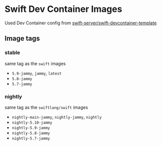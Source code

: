# Swift Dev Container Images

Used Dev Container config from [swift-server/swift-devcontainer-template](https://github.com/swift-server/swift-devcontainer-template)

## Image tags

### stable
same tag as the `swift` images

- `5.9-jammy`, `jammy`, `latest`
- `5.8-jammy`
- `5.7-jammy`

### nightly
same tag as the `swiftlang/swift` images

- `nightly-main-jammy`, `nightly-jammy`, `nightly`
- `nightly-5.10-jammy`
- `nightly-5.9-jammy`
- `nightly-5.8-jammy`
- `nightly-5.7-jammy`
